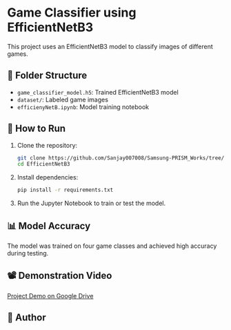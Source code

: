 # Game Classifier using EfficientNetB3

This project uses an EfficientNetB3 model to classify images of different games.

## 📂 Folder Structure
- `game_classifier_model.h5`: Trained EfficientNetB3 model
- `dataset/`: Labeled game images
- `efficienyNetB.ipynb`: Model training notebook

## 🚀 How to Run
1. Clone the repository:
   ```bash
   git clone https://github.com/Sanjay007008/Samsung-PRISM_Works/tree/main/EfficientNetB3
   cd EfficientNetB3
   ```
2. Install dependencies:
   ```bash
   pip install -r requirements.txt
   ```
3. Run the Jupyter Notebook to train or test the model.

## 📊 Model Accuracy
The model was trained on four game classes and achieved high accuracy during testing.

## 📽️ Demonstration Video
[Project Demo on Google Drive](https://drive.google.com/file/d/1KXWIjDQxHLiNW2NbcT77WODmelP8W5gK/view?usp=drive_link)

## 📝 Author


